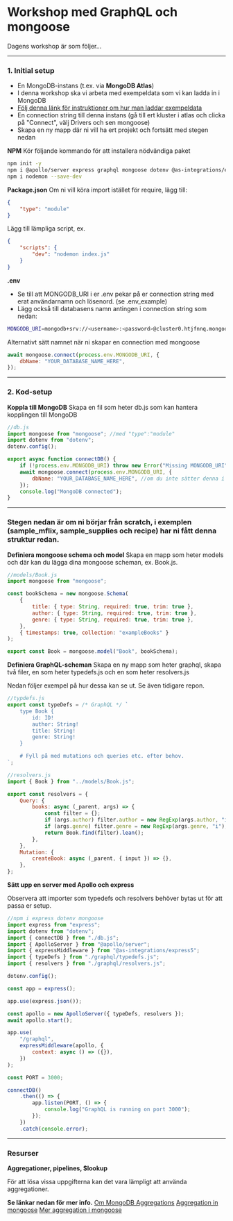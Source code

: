 # Workshop med GraphQL och mongoose

Dagens workshop är som följer...

---

### 1. Initial setup

- En MongoDB-instans (t.ex. via **MongoDB Atlas**)
- I denna workshop ska vi arbeta med exempeldata som vi kan ladda in i MongoDB
- [Följ denna länk för instruktioner om hur man laddar exempeldata](https://www.mongodb.com/resources/basics/databases/sample-database#:~:text=Explorer%20tutorial%20below.-,Option%201%3A%20Loading%20Sample%20Data%20from%20the%20Clusters%20View,-Log%20in%20to)
- En connection string till denna instans (gå till ert kluster i atlas och clicka på "Connect", välj Drivers och sen mongoose)
- Skapa en ny mapp där ni vill ha ert projekt och fortsätt med stegen nedan

**NPM**
Kör följande kommando för att installera nödvändiga paket

```bash
npm init -y
npm i @apollo/server express graphql mongoose dotenv @as-integrations/express5
npm i nodemon --save-dev
```

**Package.json**
Om ni vill köra import istället för require, lägg till:

```json
{
	"type": "module"
}
```

Lägg till lämpliga script, ex.

```json
{
	"scripts": {
		"dev": "nodemon index.js"
	}
}
```

**.env**

- Se till att MONGODB_URI i er .env pekar på er connection string med erat användarnamn och lösenord. (se .env_example)
- Lägg också till databasens namn antingen i connection string som nedan:

```bash
MONGODB_URI=mongodb+srv://<username>:<password>@cluster0.htjfnnq.mongodb.net/<databasename>?retryWrites=true&w=majority&appName=Cluster0
```

Alternativt sätt namnet när ni skapar en connection med mongoose

```javascript
await mongoose.connect(process.env.MONGODB_URI, {
	dbName: "YOUR_DATABASE_NAME_HERE",
});
```

---

### 2. Kod-setup

**Koppla till MongoDB**
Skapa en fil som heter db.js som kan hantera kopplingen till MongoDB

```javascript
//db.js
import mongoose from "mongoose"; //med "type":"module"
import dotenv from "dotenv";
dotenv.config();

export async function connectDB() {
	if (!process.env.MONGODB_URI) throw new Error("Missing MONGODB_URI");
	await mongoose.connect(process.env.MONGODB_URI, {
		dbName: "YOUR_DATABASE_NAME_HERE", //om du inte sätter denna i din connection string
	});
	console.log("MongoDB connected");
}
```

---

### Stegen nedan är om ni börjar från scratch, i exemplen (sample_mflix, sample_supplies och recipe) har ni fått denna struktur redan.

**Definiera mongoose schema och model**
Skapa en mapp som heter models och där kan du lägga dina mongoose scheman, ex. Book.js.

```javascript
//models/Book.js
import mongoose from "mongoose";

const bookSchema = new mongoose.Schema(
	{
		title: { type: String, required: true, trim: true },
		author: { type: String, required: true, trim: true },
		genre: { type: String, required: true, trim: true },
	},
	{ timestamps: true, collection: "exampleBooks" }
);

export const Book = mongoose.model("Book", bookSchema);
```

**Definiera GraphQL-scheman**
Skapa en ny mapp som heter graphql, skapa två filer, en som heter typedefs.js och en som heter resolvers.js

Nedan följer exempel på hur dessa kan se ut. Se även tidigare repon.

```javascript
//typdefs.js
export const typeDefs = /* GraphQL */ `
	type Book {
		id: ID!
		author: String!
		title: String!
		genre: String!
	}

	# Fyll på med mutations och queries etc. efter behov.
`;
```

```javascript
//resolvers.js
import { Book } from "../models/Book.js";

export const resolvers = {
	Query: {
		books: async (_parent, args) => {
			const filter = {};
			if (args.author) filter.author = new RegExp(args.author, "i");
			if (args.genre) filter.genre = new RegExp(args.genre, "i");
			return Book.find(filter).lean();
		},
	},
	Mutation: {
		createBook: async (_parent, { input }) => {},
	},
};
```

**Sätt upp en server med Apollo och express**

Observera att importer som typedefs och resolvers behöver bytas ut för att passa er setup.

```javascript
//npm i express dotenv mongoose
import express from "express";
import dotenv from "dotenv";
import { connectDB } from "./db.js";
import { ApolloServer } from "@apollo/server";
import { expressMiddleware } from "@as-integrations/express5";
import { typeDefs } from "./graphql/typedefs.js";
import { resolvers } from "./graphql/resolvers.js";

dotenv.config();

const app = express();

app.use(express.json());

const apollo = new ApolloServer({ typeDefs, resolvers });
await apollo.start();

app.use(
	"/graphql",
	expressMiddleware(apollo, {
		context: async () => ({}),
	})
);

const PORT = 3000;

connectDB()
	.then(() => {
		app.listen(PORT, () => {
			console.log("GraphQL is running on port 3000");
		});
	})
	.catch(console.error);
```

---

### Resurser

**Aggregationer, pipelines, $lookup**

För att lösa vissa uppgifterna kan det vara lämpligt att använda aggregationer.

**Se länkar nedan för mer info.**
[Om MongoDB Aggregations](https://www.mongodb.com/docs/manual/aggregation/)
[Aggregation in mongoose](https://article.arunangshudas.com/what-is-the-mongodb-aggregation-pipeline-in-mongoose-308a05c15e7e)
[Mer aggregation i mongoose](https://www.geeksforgeeks.org/mongodb/mongoose-aggregate-aggregate-api/)
